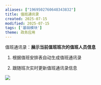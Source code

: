 ```yaml
---
aliases: ["1969502760648343832"]
title: 值班通讯录
created: 2025-07-15
modified: 2025-07-15
tags: ['基础模块']
theme: 政务应用
---
```


值班通讯录：**展示当前值班班次的值班人员信息**

1.  根据值班安排表自动生成值班通讯录

2.  跟随班次实时更新值班通讯录信息

![](76c3340b3c1979a226d533adc2eb00d5.jpg)